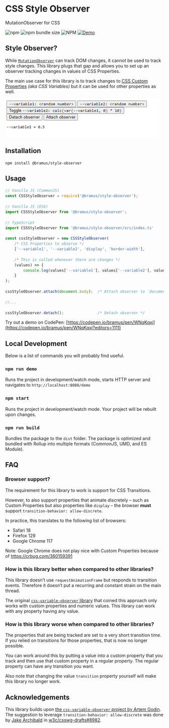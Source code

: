 # CSS Style Observer

MutationObserver for CSS

![npm](https://img.shields.io/npm/v/%40bramus%2Fstyle-observer)
![npm bundle size](https://img.shields.io/bundlejs/size/%40bramus/style-observer)
![NPM](https://img.shields.io/npm/l/%40bramus/style-observer)
[![Demo](https://img.shields.io/badge/demo-_CodePen-blue)](https://codepen.io/bramus/pen/WNqKqxj?editors=1111)

## Style Observer?

While [`MutationObserver`](https://developer.mozilla.org/en-US/docs/Web/API/MutationObserver) can track DOM changes, it cannot be used to track style changes. This library plugs that gap and allows you to set up an observer tracking changes in values of CSS Properties.

The main use case for this library is to track changes to [CSS Custom Properties](https://developer.mozilla.org/en-US/docs/Web/CSS/Using_CSS_custom_properties) _(aka CSS Variables)_ but it can be used for other properties as well.

![Demo](demo/demo-recording.gif)

## Installation

```
npm install @bramus/style-observer
```

## Usage

```js
// Vanilla JS (CommonJS)
const CSSStyleObserver = require('@bramus/style-observer');

// Vanilla JS (ES6)
import CSSStyleObserver from '@bramus/style-observer';

// TypeScript
import CSSStyleObserver from '@bramus/style-observer/src/index.ts'

const cssStyleObserver = new CSSStyleObserver(
    /* CSS Properties to observe */
    ['--variable1', '--variable2', 'display', 'border-width'],

    /* This is called whenever there are changes */
    (values) => {
        console.log(values['--variable1'], values['--variable2'], values['display']);
    }                               
);

cssStyleObserver.attach(document.body);  /* Attach observer to `document.body` */

//...

cssStyleObserver.detach();               /* Detach observer */
```

Try out a demo on CodePen: [https://codepen.io/bramus/pen/WNqKqxj](https://codepen.io/bramus/pen/WNqKqxj?editors=1111)

## Local Development

Below is a list of commands you will probably find useful.

### `npm run demo`

Runs the project in development/watch mode, starts HTTP server and navigates to `http://localhost:8080/demo` 

### `npm start`

Runs the project in development/watch mode. Your project will be rebuilt upon changes. 

### `npm run build`

Bundles the package to the `dist` folder.
The package is optimized and bundled with Rollup into multiple formats (CommonJS, UMD, and ES Module).

## FAQ

### Browser support?

The requirement for this library to work is support for CSS Transitions.

However, to also support properties that animate discretely – such as Custom Properties but also properties like `display` – the browser **must** support `transition-behavior: allow-discrete`.

In practice, this translates to the following list of browsers:

- Safari 18
- Firefox 129
- Google Chrome 117

Note: Google Chrome does not play nice with Custom Properties because of https://crbug.com/360159391

### How is this library better when compared to other libraries?

This library doesn’t use `requestAnimationFrame` but responds to transition events. Therefore it doesn’t put a recurring and constant strain on the main thread.

The original [`css-variable-observer` library](https://github.com/fluorumlabs/css-variable-observer) that coined this approach only works with custom properties and numeric values. This library can work with any property having any value.

### How is this library worse when compared to other libraries?

The properties that are being tracked are set to a very short transition time. If you relied on transitions for those properties, that is now no longer possible.

You can work around this by putting a value into a custom property that you track and then use that custom property in a regular property. The regular property can have any transition you want.

Also note that changing the value `transition` property yourself will make this library no longer work.

## Acknowledgements

This library builds upon [the `css-variable-observer` project by Artem Godin](https://github.com/fluorumlabs/css-variable-observer). The suggestion to leverage `transition-behavior: allow-discrete` was done by [Jake Archibald](https://jakearchibald.com/) in [w3c/csswg-drafts#8982](https://github.com/w3c/csswg-drafts/issues/8982#issuecomment-2317164825).
